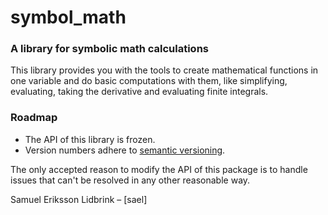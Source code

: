 ﻿# symbol_math
### A library for symbolic math calculations 
This library provides you with the tools to create mathematical functions in one variable and do basic computations with them, like simplifying, evaluating, taking the derivative and evaluating finite integrals.

### Roadmap
-   The API of this library is frozen.
-   Version numbers adhere to [semantic versioning](http://semver.org/).

The only accepted reason to modify the API of this package is to handle issues that can't be resolved in any other reasonable way.

Samuel Eriksson Lidbrink – [sael]
